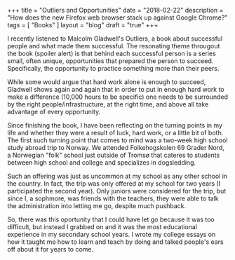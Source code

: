 +++
title = "Outliers and Opportunities"
date = "2018-02-22"
description = "How does the new Firefox web browser stack up against Google Chrome?"
tags = [ "Books" ]
layout = "blog"
draft = "true"
+++

I recently listened to Malcolm Gladwell's Outliers, a book about successful people and what made them successful. The resonating theme througout the book (spoiler alert) is that behind each successful person is a series small, often unique, opportunities that prepared the person to succeed. Specifically, the opportunity to practice something more than their peers.

While some would argue that hard work alone is enough to succeed, Gladwell shows again and again that in order to put in enough hard work to make a difference (10,000 hours to be specific) one needs to be surrounded by the right people/infrastructure, at the right time, and above all take advantage of every opportunity.

Since finishing the book, I have been reflecting on the turning points in my life and whether they were a result of luck, hard work, or a little bit of both. The first such turning point that comes to mind was a two-week high school study abroad trip to Norway. We attended Folkehogskolen 69 Grader Nord, a Norwegian "folk" school just outside of Tromsø that cateres to students between high school and college and specializes in dogsledding. 

Such an offering was just as uncommon at my school as any other school in the country. In fact, the trip was only offered at my school for two years (I participated the second year). Only juniors were considered for the trip, but since I, a sophmore, was friends with the teachers, they were able to talk the administration into letting me go, despite much pushback.

So, there was this oportunity that I could have let go because it was too difficult, but instead I grabbed on and it was the most educational experience in my secondary school years. I wrote my college essays on how it taught me how to learn and teach by doing and talked people's ears off about it for years to come.

